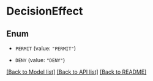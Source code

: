 # DecisionEffect

## Enum


* `PERMIT` (value: `"PERMIT"`)

* `DENY` (value: `"DENY"`)


[[Back to Model list]](../README.md#documentation-for-models) [[Back to API list]](../README.md#documentation-for-api-endpoints) [[Back to README]](../README.md)


